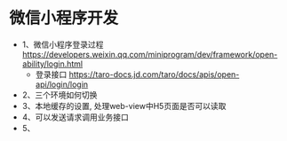 # 微信小程序开发
- 1、微信小程序登录过程 https://developers.weixin.qq.com/miniprogram/dev/framework/open-ability/login.html
    - 登录接口 https://taro-docs.jd.com/taro/docs/apis/open-api/login/login 
- 2、三个环境如何切换
- 3、本地缓存的设置, 处理web-view中H5页面是否可以读取
- 4、可以发送请求调用业务接口
- 5、